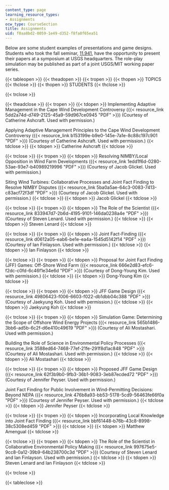 ```yaml
---
content_type: page
learning_resource_types:
- Assignments
ocw_type: CourseSection
title: Assignments
uid: f0aa8bd2-0059-1e49-d352-f8fa8f65ea51
---
```


Below are some student examples of presentations and game designs. Students who took the fall seminar, [11.941](/courses/11-941-use-of-joint-fact-finding-in-science-intensive-policy-disputes-part-i-fall-2003), have the opportunity to present their papers at a symposium at USGS headquarters. The role-play simulation may be published as part of a joint USGS/MIT working paper series.

{{< tableopen >}}
{{< theadopen >}}
{{< tropen >}}
{{< thopen >}}
TOPICS
{{< thclose >}}
{{< thopen >}}
STUDENTS
{{< thclose >}}

{{< trclose >}}

{{< theadclose >}}
{{< tropen >}}
{{< tdopen >}}
Implementing Adaptive Management in the Cape Wind Development Controversy ({{< resource_link 5dd2a74d-d749-2125-45a9-59d967ce0945 "PDF" >}}) (Courtesy of Catherine Ashcraft. Used with permission.)  
  
Applying Adaptive Management Principles to the Cape Wind Development Controversy ({{< resource_link b153199e-b9e0-145e-7a1e-8c88c197c901 "PDF" >}}) (Courtesy of Catherine Ashcraft. Used with permission.)
{{< tdclose >}}
{{< tdopen >}}
Catherine Ashcraft
{{< tdclose >}}

{{< trclose >}}
{{< tropen >}}
{{< tdopen >}}
Resolving NIMBY/Local Opposition in Wind Farm Developments ({{< resource_link 1edd1f6d-0280-53ae-93e7-b40989219996 "PDF" >}}) (Courtesy of Jacob Glickel. Used with permission.)  
  
Siting Wind Turbines: Collaborative Processes and Joint Fact Finding to Resolve NIMBY Disputes ({{< resource_link 5ba0a5ae-64c3-0083-7413-c83acf72f3df "PDF" >}}) (Courtesy of Jacob Glickel. Used with permission.)
{{< tdclose >}}
{{< tdopen >}}
Jacob Glickel
{{< tdclose >}}

{{< trclose >}}
{{< tropen >}}
{{< tdopen >}}
The Role of the Scientist ({{< resource_link 833947d7-2b6d-4195-9101-146da0238a4e "PDF" >}}) (Courtesy of Steven Lenard. Used with permission.)
{{< tdclose >}}
{{< tdopen >}}
Steven Lenard
{{< tdclose >}}

{{< trclose >}}
{{< tropen >}}
{{< tdopen >}}
Joint Fact-Finding ({{< resource_link d0612a05-eab6-be1e-ea4a-1545d5142f14 "PDF" >}}) (Courtesy of Ian Finlayson. Used with permission.)
{{< tdclose >}}
{{< tdopen >}}
Ian Finlayson
{{< tdclose >}}

{{< trclose >}}
{{< tropen >}}
{{< tdopen >}}
Proposal for Joint Fact Finding (JFF) Games: Off-Shore Wind Farm ({{< resource_link 666e2d83-efc6-f2dc-c0fd-6c46f1e34e6d "PDF" >}}) (Courtesy of Dong-Young Kim. Used with permission.)
{{< tdclose >}}
{{< tdopen >}}
Dong-Young Kim
{{< tdclose >}}

{{< trclose >}}
{{< tropen >}}
{{< tdopen >}}
JFF Game Design ({{< resource_link 49806423-f006-6603-f022-db1dbb04c388 "PDF" >}}) (Courtesy of Jaekyung Koh. Used with permission.)
{{< tdclose >}}
{{< tdopen >}}
Jaekyung Koh
{{< tdclose >}}

{{< trclose >}}
{{< tropen >}}
{{< tdopen >}}
Simulation Game: Determining the Scope of Offshore Wind Energy Projects ({{< resource_link 565b1486-3bb6-ad5b-6c2f-d6e410c49619 "PDF" >}}) (Courtesy of Ali Mostashari. Used with permission.)  
  
Building the Role of Science in Environmental Policy Processes ({{< resource_link 3588ed64-7468-77ef-21fe-291f8d1ac848 "PDF" >}}) (Courtesy of Ali Mostashari. Used with permission.)
{{< tdclose >}}
{{< tdopen >}}
Ali Mostashari
{{< tdclose >}}

{{< trclose >}}
{{< tropen >}}
{{< tdopen >}}
Proposed JFF Game Design ({{< resource_link 62f3b9b0-9fb3-36b1-9083-3eb87ecded72 "PDF" >}}) (Courtesy of Jennifer Peyser. Used with permission.)  
  
Joint Fact Finding for Public Involvement in Wind-Permitting Decisions: Beyond NEPA ({{< resource_link 476b8a93-bb53-5178-5cd9-56463fe66f0a "PDF" >}}) (Courtesy of Jennifer Peyser. Used with permission.)
{{< tdclose >}}
{{< tdopen >}}
Jennifer Peyser
{{< tdclose >}}

{{< trclose >}}
{{< tropen >}}
{{< tdopen >}}
Incorporating Local Knowledge into Joint Fact Finding ({{< resource_link bbf61448-b76b-43c8-8998-38c5308ed459 "PDF" >}})
{{< tdclose >}}
{{< tdopen >}}
Matthew Amengual
{{< tdclose >}}

{{< trclose >}}
{{< tropen >}}
{{< tdopen >}}
The Role of the Scientist in Collaborative Environmental Policy Making ({{< resource_link 997675e5-9cc8-0a12-39b9-64b238700c3d "PDF" >}}) (Courtesy of Steven Lenard and Ian Finlayson. Used with permission.)
{{< tdclose >}}
{{< tdopen >}}
Steven Lenard and Ian Finlayson
{{< tdclose >}}

{{< trclose >}}

{{< tableclose >}}